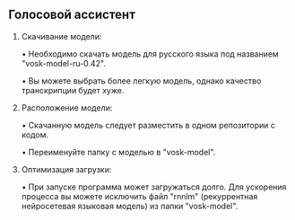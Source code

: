 
Голосовой ассистент
---

1. Скачивание модели: 

   • Необходимо скачать модель для русского языка под названием "vosk-model-ru-0.42".

   • Вы можете выбрать более легкую модель, однако качество транскрипции будет хуже.

2. Расположение модели: 

   • Скачанную модель следует разместить в одном репозитории с кодом.

   • Переименуйте папку с моделью в "vosk-model".

3. Оптимизация загрузки: 

   • При запуске программа может загружаться долго. Для ускорения процесса вы можете исключить файл "rnnlm" (рекуррентная нейросетевая языковая модель) из папки "vosk-model".

